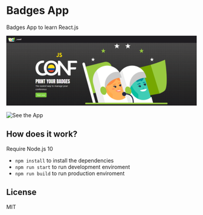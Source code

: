 # Badges App

Badges App to learn React.js

![App Screenshot](./.readme-static/screenshot.png)

![See the App](https://platzi-badges-ruddy-three.now.sh/)

## How does it work?

Require Node.js 10

- `npm install` to install the dependencies
- `npm run start` to run development enviroment
- `npm run build` to run production enviroment

## License

MIT

